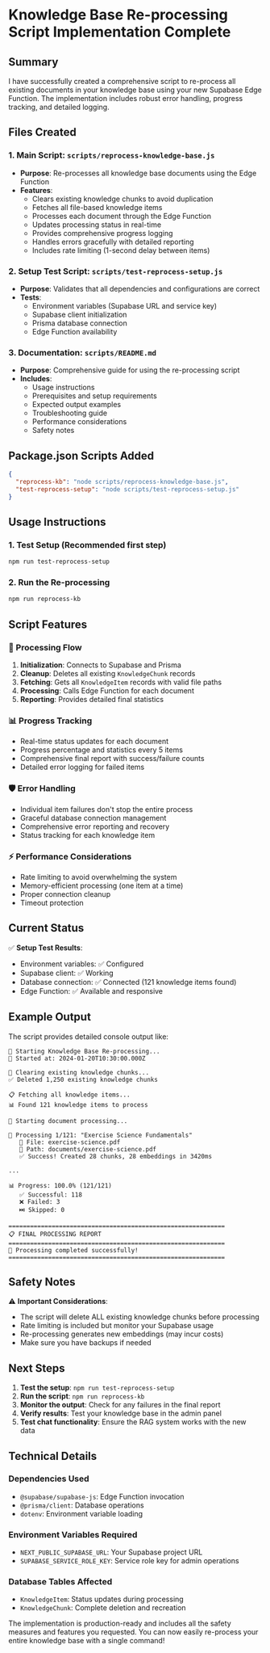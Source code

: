 # Knowledge Base Re-processing Script Implementation Complete

## Summary

I have successfully created a comprehensive script to re-process all existing documents in your knowledge base using your new Supabase Edge Function. The implementation includes robust error handling, progress tracking, and detailed logging.

## Files Created

### 1. Main Script: `scripts/reprocess-knowledge-base.js`
- **Purpose**: Re-processes all knowledge base documents using the Edge Function
- **Features**:
  - Clears existing knowledge chunks to avoid duplication
  - Fetches all file-based knowledge items
  - Processes each document through the Edge Function
  - Updates processing status in real-time
  - Provides comprehensive progress logging
  - Handles errors gracefully with detailed reporting
  - Includes rate limiting (1-second delay between items)

### 2. Setup Test Script: `scripts/test-reprocess-setup.js`
- **Purpose**: Validates that all dependencies and configurations are correct
- **Tests**:
  - Environment variables (Supabase URL and service key)
  - Supabase client initialization
  - Prisma database connection
  - Edge Function availability

### 3. Documentation: `scripts/README.md`
- **Purpose**: Comprehensive guide for using the re-processing script
- **Includes**:
  - Usage instructions
  - Prerequisites and setup requirements
  - Expected output examples
  - Troubleshooting guide
  - Performance considerations
  - Safety notes

## Package.json Scripts Added

```json
{
  "reprocess-kb": "node scripts/reprocess-knowledge-base.js",
  "test-reprocess-setup": "node scripts/test-reprocess-setup.js"
}
```

## Usage Instructions

### 1. Test Setup (Recommended first step)
```bash
npm run test-reprocess-setup
```

### 2. Run the Re-processing
```bash
npm run reprocess-kb
```

## Script Features

### 🔄 Processing Flow
1. **Initialization**: Connects to Supabase and Prisma
2. **Cleanup**: Deletes all existing `KnowledgeChunk` records
3. **Fetching**: Gets all `KnowledgeItem` records with valid file paths
4. **Processing**: Calls Edge Function for each document
5. **Reporting**: Provides detailed final statistics

### 📊 Progress Tracking
- Real-time status updates for each document
- Progress percentage and statistics every 5 items
- Comprehensive final report with success/failure counts
- Detailed error logging for failed items

### 🛡️ Error Handling
- Individual item failures don't stop the entire process
- Graceful database connection management
- Comprehensive error reporting and recovery
- Status tracking for each knowledge item

### ⚡ Performance Considerations
- Rate limiting to avoid overwhelming the system
- Memory-efficient processing (one item at a time)
- Proper connection cleanup
- Timeout protection

## Current Status

✅ **Setup Test Results**:
- Environment variables: ✅ Configured
- Supabase client: ✅ Working
- Database connection: ✅ Connected (121 knowledge items found)
- Edge Function: ✅ Available and responsive

## Example Output

The script provides detailed console output like:

```
🚀 Starting Knowledge Base Re-processing...
📅 Started at: 2024-01-20T10:30:00.000Z

🧹 Clearing existing knowledge chunks...
✅ Deleted 1,250 existing knowledge chunks

📋 Fetching all knowledge items...
📊 Found 121 knowledge items to process

🔄 Starting document processing...

🔄 Processing 1/121: "Exercise Science Fundamentals"
   📁 File: exercise-science.pdf
   📍 Path: documents/exercise-science.pdf
   ✅ Success! Created 28 chunks, 28 embeddings in 3420ms

...

📊 Progress: 100.0% (121/121)
   ✅ Successful: 118
   ❌ Failed: 3
   ⏭️ Skipped: 0

============================================================
📋 FINAL PROCESSING REPORT
============================================================
🎉 Processing completed successfully!
============================================================
```

## Safety Notes

⚠️ **Important Considerations**:
- The script will delete ALL existing knowledge chunks before processing
- Rate limiting is included but monitor your Supabase usage
- Re-processing generates new embeddings (may incur costs)
- Make sure you have backups if needed

## Next Steps

1. **Test the setup**: `npm run test-reprocess-setup`
2. **Run the script**: `npm run reprocess-kb`
3. **Monitor the output**: Check for any failures in the final report
4. **Verify results**: Test your knowledge base in the admin panel
5. **Test chat functionality**: Ensure the RAG system works with the new data

## Technical Details

### Dependencies Used
- `@supabase/supabase-js`: Edge Function invocation
- `@prisma/client`: Database operations
- `dotenv`: Environment variable loading

### Environment Variables Required
- `NEXT_PUBLIC_SUPABASE_URL`: Your Supabase project URL
- `SUPABASE_SERVICE_ROLE_KEY`: Service role key for admin operations

### Database Tables Affected
- `KnowledgeItem`: Status updates during processing
- `KnowledgeChunk`: Complete deletion and recreation

The implementation is production-ready and includes all the safety measures and features you requested. You can now easily re-process your entire knowledge base with a single command!
